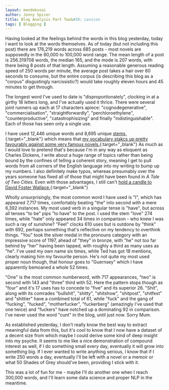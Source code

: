 ```yaml
---
layout: mendokusai
author: Jonny Spicer
title: Blog Analysis Part Two&#58; Lexicon
tags: [ Blogging ]
---
```

Having looked at the feelings behind the words in this blog yesterday, today I want to look at the words themselves. As of today (but not including this post) there are
176,219 words across 685 posts - most novels are supposedly in the 80,000 to 100,000 word range. The mean length of a post is 256.319708 words, the median 165, and the mode
is 207 words, with there being 8 posts of that length. Assuming a reasonable generous reading speed of 250 words per minute, the average post takes a hair over 60 seconds to
consume, but the entire corpus (is describing this blog as a "corpus" disgustingly narcissistic?) would take roughly eleven hours and 45 minutes to get through.

The longest word I've used to date is "disproportionately", clocking in at a girthy 18 letters long, and I've actually used it thrice. There were several joint runners up each at
17 characters apiece: "cognodegenerative", "commercialisation", "straightforwardly", "perchloroethylene", "counterproductive", "catastrophisizing" and finally "indistinguishable". Each of
those has seen only a single use.

I have used 12,446 unique words and 8,695 unique [stems,](https://en.wikipedia.org/wiki/Word_stem){:target="_blank"} which means that
[my vocabulary stakcs up pretty favourably against some very famous novels.](http://www.tylervigen.com/literature-statistics){:target="_blank"} As much as I would love to pretend that's because
I'm in any way as eloquent as Charles Dickens, I write about a huge range of topics rather than being bound by the confines of telling a coherent story, meaning I get to pull words from
all corners of the English language into my writing to bump up my numbers. I also definitely make typos, whereas presumably over the years someone has fixed all of those that might have
been found in *A Tale of Two Cities.* Even with those advantages, I still can't [hold a candle to David Foster Wallace.](http://ryancompton.net/2014/06/06/statistical-features-of-infinite-jest/){:target="_blank"}

Wholly unsurprisingly, the most common word I have used is "I", which has appeared 7,717 times, comfortably beating "the" into second with a mere 6,392 instances. My most used verb in a singular tense is "have",
but across all tenses "to be" pips "to have" to the post. I used the stem "love" 274 times, while "hate" only appeared 34 times in comparison - who knew I was such a ray of sunshine? "Feel" clocks 610 uses but
is outdone by "think" with 692, perhaps something that's reflective on my tendency to overthink things. "You" took the silver medal in the pronouns category with an impressive score of 1197, ahead of "they"
in bronze, with "he" not too far behind by "her" having been lapped, with roughly a third as many uses as "he". I've used my own name six times, while Ted has got 18 mentions, clearly making him my favourite person.
He's not quite my most used proper noun though, that honour goes to "Guernsey" which I have apparently bemoaned a whole 52 times.

"One" is the most common numberword, with 717 appearances, "two" is second with 143 and "three" third with 52. Here the pattern stops though as "four" and it's 17 uses has to concede to "five" and its superior 26.
"Shit", along with its comrades "bullshit", "shitty", "shitshow", "shitpost", "shitfest" and "shittier" have a combined total of 61, while "fuck" and the gang of "fucking", "fucked", "motherfucker", "fuckerberg"
(amazingly I've used that one twice) and "fuckers" have notched up a dominating 92 in comparison. I've never used the word "cunt" in the blog, until just now. Sorry Mum.

As established yesterday, I don't really know the best way to extract meaningful data from this, but it's cool to know that I now have a dataset of a decent size from which maybe I could derive some kind of deep
insight into my psyche. It seems to me like a nice demonstration of compound interest as well, if I do something small every day, eventually it will grow into something big. If I ever wanted to write anything
serious, I know that if I write 250 words a day, eventually I'll be left with a novel or a memoir or what 50 Shades of Grey should've been, providing I stick with it.

This was a lot of fun for me - maybe I'll do another one when I reach 300,000 words, and I'll learn some data science and proper NLP in the meantime.

